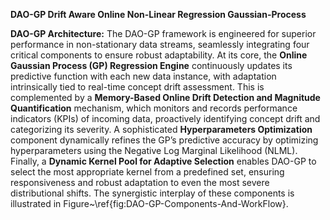 **DAO-GP Drift Aware Online Non-Linear Regression Gaussian-Process**

**DAO-GP Architecture:**
The DAO-GP framework is engineered for superior performance in non-stationary data streams, seamlessly integrating four critical components to ensure robust adaptability. At its core, the **Online Gaussian Process (GP) Regression Engine** continuously updates its predictive function with each new data instance, with adaptation intrinsically tied to real-time concept drift assessment. This is complemented by a **Memory-Based Online Drift Detection and Magnitude Quantification** mechanism, which monitors and records performance indicators (KPIs) of incoming data, proactively identifying concept drift and categorizing its severity. A sophisticated **Hyperparameters Optimization** component dynamically refines the GP’s predictive accuracy by optimizing hyperparameters using the Negative Log Marginal Likelihood (NLML). Finally, a **Dynamic Kernel Pool for Adaptive Selection** enables DAO-GP to select the most appropriate kernel from a predefined set, ensuring responsiveness and robust adaptation to even the most severe distributional shifts. The synergistic interplay of these components is illustrated in Figure~\ref{fig:DAO-GP-Components-And-WorkFlow}.

